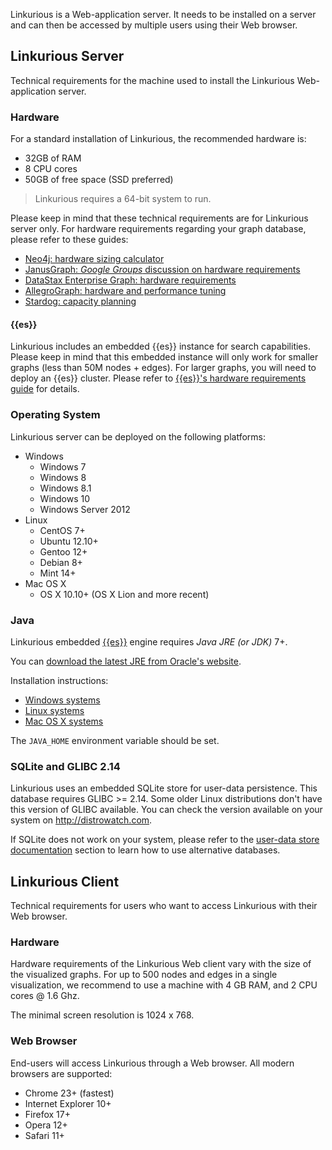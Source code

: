 Linkurious is a Web-application server. It needs to be installed on a server and can then be accessed by multiple users using their Web browser.

## Linkurious Server

Technical requirements for the machine used to install the Linkurious Web-application server.

### Hardware

For a standard installation of Linkurious, the recommended hardware is:
 - 32GB of RAM
 - 8 CPU cores
 - 50GB of free space (SSD preferred)

> Linkurious requires a 64-bit system to run.

Please keep in mind that these technical requirements are for Linkurious server only.
For hardware requirements regarding your graph database, please refer to these guides:
- [Neo4j: hardware sizing calculator](https://neo4j.com/hardware-sizing-calculator/)
- [JanusGraph: *Google Groups* discussion on hardware requirements](https://groups.google.com/forum/#!topic/aureliusgraphs/0wWk9AzHyTM)
- [DataStax Enterprise Graph: hardware requirements](https://docs.datastax.com/en/landing_page/doc/landing_page/planning/planningHardware.html)
- [AllegroGraph: hardware and performance tuning](http://franz.com/agraph/allegrograph/agraph_performance_tuning.lhtml)
- [Stardog: capacity planning](http://www.stardog.com/docs/#_capacity_planning)

#### {{es}}

Linkurious includes an embedded {{es}} instance for search capabilities.
Please keep in mind that this embedded instance will only work for smaller graphs (less than 50M nodes + edges).
For larger graphs, you will need to deploy an {{es}} cluster.
Please refer to [{{es}}'s hardware requirements guide](https://www.elastic.co/guide/en/elasticsearch/guide/current/hardware.html) for details.

### Operating System

Linkurious server can be deployed on the following platforms:
- Windows
  - Windows 7
  - Windows 8
  - Windows 8.1
  - Windows 10
  - Windows Server 2012
- Linux
  - CentOS 7+
  - Ubuntu 12.10+
  - Gentoo 12+
  - Debian 8+
  - Mint 14+
- Mac OS X
  - OS X 10.10+ (OS X Lion and more recent)

### Java

Linkurious embedded [{{es}}]({{es.product.link}}) engine requires *Java JRE (or JDK)* 7+.

You can [download the latest JRE from Oracle's website](http://www.oracle.com/technetwork/java/javase/downloads/jre8-downloads-2133155.html).

Installation instructions:
 - [Windows systems](https://docs.oracle.com/javase/8/docs/technotes/guides/install/windows_server_jre.html)
 - [Linux systems](https://docs.oracle.com/javase/8/docs/technotes/guides/install/linux_server_jre.html)
 - [Mac OS X systems](https://docs.oracle.com/javase/8/docs/technotes/guides/install/mac_jre.html)

The `JAVA_HOME` environment variable should be set.

### SQLite and GLIBC 2.14

Linkurious uses an embedded SQLite store for user-data persistence. This database requires GLIBC >= 2.14.
Some older Linux distributions don't have this version of GLIBC available.
You can check the version available on your system on http://distrowatch.com.

If SQLite does not work on your system, please refer to the [user-data store documentation](/user-data-store) section to learn how to use alternative databases.

## Linkurious Client

Technical requirements for users who want to access Linkurious with their Web browser.

### Hardware

Hardware requirements of the Linkurious Web client vary with the size of the visualized graphs.
For up to 500 nodes and edges in a single visualization, we recommend to use a machine with
4 GB RAM, and 2 CPU cores @ 1.6 Ghz.

The minimal screen resolution is 1024 x 768.

### Web Browser

End-users will access Linkurious through a Web browser. All modern browsers are supported:
- Chrome 23+ (fastest)
- Internet Explorer 10+
- Firefox 17+
- Opera 12+
- Safari 11+
